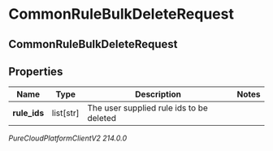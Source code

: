 # CommonRuleBulkDeleteRequest

## CommonRuleBulkDeleteRequest

## Properties

|Name | Type | Description | Notes|
|------------ | ------------- | ------------- | -------------|
| **rule_ids** | list[str] | The user supplied rule ids to be deleted | |



_PureCloudPlatformClientV2 214.0.0_
